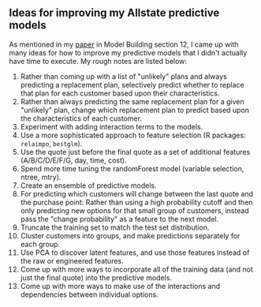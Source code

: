 ## Ideas for improving my Allstate predictive models

As mentioned in my [paper](allstate-paper.md) in Model Building section 12, I came up with many ideas for how to improve my predictive models that I didn't actually have time to execute. My rough notes are listed below:

1. Rather than coming up with a list of "unlikely" plans and always predicting a replacement plan, selectively predict whether to replace that plan for each customer based upon their characteristics.
2. Rather than always predicting the same replacement plan for a given "unlikely" plan, change which replacement plan to predict based upon the characteristics of each customer.
3. Experiment with adding interaction terms to the models.
4. Use a more sophisticated approach to feature selection (R packages: `relaimpo`, `bestglm`).
5. Use the quote just before the final quote as a set of additional features (A/B/C/D/E/F/G, day, time, cost).
6. Spend more time tuning the randomForest model (variable selection, ntree, mtry).
7. Create an ensemble of predictive models.
8. For predicting which customers will change between the last quote and the purchase point: Rather than using a high probability cutoff and then only predicting new options for that small group of customers, instead pass the "change probability" as a feature to the next model.
9. Truncate the training set to match the test set distribution.
10. Cluster customers into groups, and make predictions separately for each group.
11. Use PCA to discover latent features, and use those features instead of the raw or engineered features.
12. Come up with more ways to incorporate all of the training data (and not just the final quote) into the predictive models.
13. Come up with more ways to make use of the interactions and dependencies between individual options.
